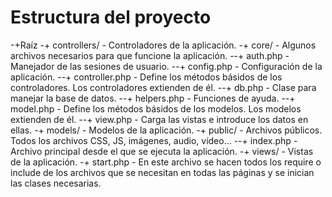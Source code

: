 # Estructura del proyecto

-+Raíz
-+ controllers/ - Controladores de la aplicación.
-+ core/ - Algunos archivos necesarios para que funcione la aplicación.
--+ auth.php - Manejador de las sesiones de usuario.
--+ config.php - Configuración de la aplicación.
--+ controller.php - Define los métodos básidos de los controladores. Los controladores extienden de él.
--+ db.php - Clase para manejar la base de datos.
--+ helpers.php - Funciones de ayuda.
--+ model.php - Define los métodos básidos de los modelos. Los modelos extienden de él.
--+ view.php - Carga las vistas e introduce los datos en ellas.
-+ models/ - Modelos de la aplicación.
-+ public/ - Archivos públicos. Todos los archivos CSS, JS, imágenes, audio, vídeo...
--+ index.php - Archivo principal desde el que se ejecuta la aplicación.
-+ views/ - Vistas de la aplicación.
-+ start.php - En este archivo se hacen todos los require o include de los archivos que se necesitan en todas las páginas y se inician las clases necesarias.
